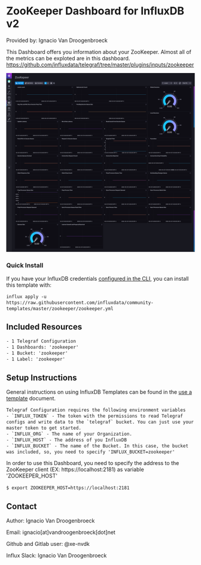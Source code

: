 # ZooKeeper Dashboard for InfluxDB v2

Provided by: Ignacio Van Droogenbroeck

This Dashboard offers you information about your ZooKeeper. Almost all of the metrics can be exploted are in this dashboard. https://github.com/influxdata/telegraf/tree/master/plugins/inputs/zookeeper

![Dashboard Screenshot](screenshot.png)

### Quick Install

If you have your InfluxDB credentials [configured in the CLI](Vhttps://v2.docs.influxdata.com/v2.0/reference/cli/influx/config/), you can install this template with:

```
influx apply -u https://raw.githubusercontent.com/influxdata/community-templates/master/zookeeper/zookeeper.yml
```

## Included Resources

    - 1 Telegraf Configuration
    - 1 Dashboards: 'zookeeper'
    - 1 Bucket: 'zookeeper'
    - 1 Label: 'zookeeper'

## Setup Instructions

General instructions on using InfluxDB Templates can be found in the [use a template](../docs/use_a_template.md) document.
    
    Telegraf Configuration requires the following environment variables
    - `INFLUX_TOKEN` - The token with the permissions to read Telegraf configs and write data to the `telegraf` bucket. You can just use your master token to get started.
    - `INFLUX_ORG` - The name of your Organization.
    - `INFLUX_HOST` - The address of you InfluxDB
    - `INFLUX_BUCKET` - The name of the Bucket. In this case, the bucket was included, so, you need to specify 'INFLUX_BUCKET=zookeeper'
    
In order to use this Dashboard, you need to specify the address to the ZooKeeper client (EX: https://localhost:2181) as variable 'ZOOKEEPER_HOST'

<code>$ export ZOOKEEPER_HOST=https://localhost:2181</code>

## Contact

Author: Ignacio Van Droogenbroeck

Email: ignacio[at]vandroogenbroeck[dot]net

Github and Gitlab user: @xe-nvdk 

Influx Slack: Ignacio Van Droogenbroeck